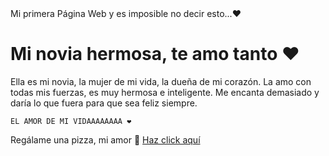 <html lang="es-ES">
<head>
    <meta charset="UTF-8">
    <meta name="viewport" content="width=device-width, initial-scale=1.0">
    Mi primera Página Web y es imposible no decir esto...❤️
    <link rel="stylesheet" href="style.css">
</head>
<body>
    <div class="contenedor">
        <h1>Mi novia hermosa, te amo tanto ❤️</h1>
        <p>
            Ella es mi novia, la mujer de mi vida, la dueña de mi corazón.  
            La amo con todas mis fuerzas, es muy hermosa e inteligente.  
            Me encanta demasiado y daría lo que fuera para que sea feliz siempre.
        </p>
        
    EL AMOR DE MI VIDAAAAAAAA ❤️
Regálame una pizza, mi amor 🍕
<a href="#" class="boton-redirecction">Haz click aquí</a>
